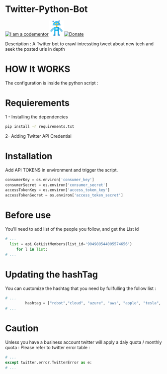 # Twitter-Python-Bot
<a href="http://bitly.com/2grT54q"><img src="https://cdn.codementor.io/badges/i_am_a_codementor_dark.svg" alt="I am a codementor" style="max-width:100%"/></a><a href="http://bitly.com/2grT54q"><img src="twitterbot.png" height="50">[![Donate](https://www.paypalobjects.com/en_US/i/btn/btn_donateCC_LG.gif)](https://www.paypal.com/cgi-bin/webscr?cmd=_s-xclick&hosted_button_id=WX4EKLLLV49WG)



Description : A Twitter bot to crawl intressting tweet about new tech and seek the posted urls in depth 

HOW It WORKS
================
The configuration is inside the python script : 

Requierements
================
1 - Installing the dependencies
```bash
pip install -r requirements.txt 
```
2- Adding Twitter API Credential

Installation
================

Add API TOKENS in environment and trigger the script.

```python
consumerKey = os.environ['consumer_key']
consumerSecret = os.environ['consumer_secret']
accessTokenKey = os.environ['access_token_key']
accessTokenSecret = os.environ['access_token_secret']

```
Before use
================
You'll need to add list of the people you follow, and get the List id 

```python
# ...
  list = api.GetListMembers(list_id='904980544005574656')
     for l in list:
# ...
```
Updating the hashTag 
================
You can customize the hashtag that you need by fullfulling the follow list :

```python
# ...
         hashtag = ["robot","cloud", "azure", "aws", "apple", "tesla", "uber" ," facebook ", "linux","fintech", "lifehacking" ,"google ", "docker", "devops", "bigdata", "datascience", "bitcoin", "IOT ", "AI ", "hack", "hacking", "lifestyle"]
# ...
```
Caution 
================
Unless you have a business account twitter will apply a daly quota / monthly quota : 
Please refer to twitter error table : 
```python
# ...
except twitter.error.TwitterError as e:
# ...
```
